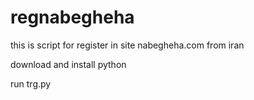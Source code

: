 # regnabegheha
this is script for register in site nabegheha.com from iran

download and install python 

run trg.py
